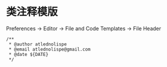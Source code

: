 类注释模版
==========

Preferences -> Editor -> File and Code Templates -> File Header

```
/**
 * @author atlednolispe
 * @email atlednolispe@gmail.com
 * @date ${DATE}
 */
```
